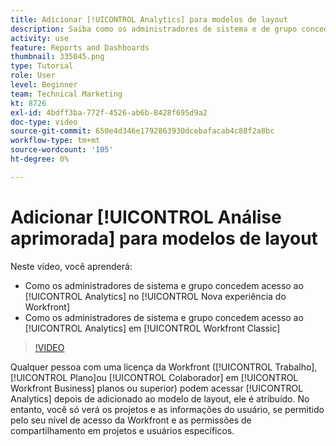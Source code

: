 ```yaml
---
title: Adicionar [!UICONTROL Analytics] para modelos de layout
description: Saiba como os administradores de sistema e de grupo concedem acesso ao Analytics.
activity: use
feature: Reports and Dashboards
thumbnail: 335045.png
type: Tutorial
role: User
level: Beginner
team: Technical Marketing
kt: 8726
exl-id: 4bdff3ba-772f-4526-ab6b-8428f695d9a2
doc-type: video
source-git-commit: 650e4d346e1792863930dcebafacab4c88f2a8bc
workflow-type: tm+mt
source-wordcount: '105'
ht-degree: 0%

---
```


# Adicionar [!UICONTROL Análise aprimorada] para modelos de layout

Neste vídeo, você aprenderá:

* Como os administradores de sistema e grupo concedem acesso ao [!UICONTROL Analytics] no [!UICONTROL Nova experiência do Workfront]
* Como os administradores de sistema e grupo concedem acesso ao [!UICONTROL Analytics] em [!UICONTROL Workfront Classic]

>[!VIDEO](https://video.tv.adobe.com/v/335045/?quality=12&learn=on)

Qualquer pessoa com uma licença da Workfront ([!UICONTROL Trabalho], [!UICONTROL Plano]ou [!UICONTROL Colaborador] em [!UICONTROL Workfront Business] planos ou superior) podem acessar [!UICONTROL Analytics] depois de adicionado ao modelo de layout, ele é atribuído. No entanto, você só verá os projetos e as informações do usuário, se permitido pelo seu nível de acesso da Workfront e as permissões de compartilhamento em projetos e usuários específicos.
